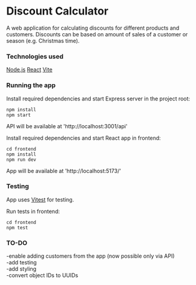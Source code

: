 # Discount Calculator

A web application for calculating discounts for different products and customers. Discounts can be based on amount of sales of a customer or season (e.g. Christmas time). 

### Technologies used
[Node.js](https://nodejs.org/en)
[React](https://react.dev/)
[Vite](https://vitejs.dev/)

### Running the app
Install required dependencies and start Express server in the project root:

```
npm install
npm start
```

API will be available at 'http://localhost:3001/api'

Install required dependencies and start React app in frontend:

```
cd frontend
npm install
npm run dev
```

App will be available at 'http://localhost:5173/'

### Testing

App uses [Vitest](https://vitest.dev/) for testing.

Run tests in frontend:

```
cd frontend
npm test
```


### TO-DO 

-enable adding customers from the app (now possible only via API)  
-add testing  
-add styling  
-convert object IDs to UUIDs  